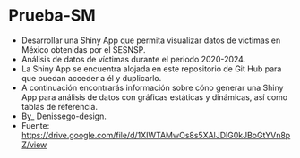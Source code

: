# Prueba-SM
- Desarrollar una Shiny App que permita visualizar datos de víctimas en México obtenidas por el SESNSP.
- Análisis de datos de víctimas durante el periodo 2020-2024.
- La Shiny App se encuentra alojada en este repositorio de Git Hub para que puedan acceder a él y duplicarlo.
- A continuación encontrarás información sobre cóno generar una Shiny App para análisis de datos con gráficas estáticas y dinámicas, así como tablas de referencia.
- By_ Denissego-design.
- Fuente: https://drive.google.com/file/d/1XIWTAMwOs8s5XAlJDlG0kJBoGtYVn8pZ/view  
